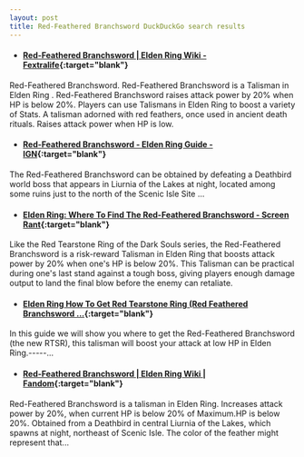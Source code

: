 ```yaml
---
layout: post
title: Red-Feathered Branchsword DuckDuckGo search results
---
```

* #### [Red-Feathered Branchsword | Elden Ring Wiki - Fextralife](https://eldenring.wiki.fextralife.com/red-feathered+branchsword){:target="blank"}
Red-Feathered Branchsword. Red-Feathered Branchsword is a Talisman in Elden Ring . Red-Feathered Branchsword raises attack power by 20% when HP is below 20%. Players can use Talismans in Elden Ring to boost a variety of Stats. A talisman adorned with red feathers, once used in ancient death rituals. Raises attack power when HP is low.
* #### [Red-Feathered Branchsword - Elden Ring Guide - IGN](https://www.ign.com/wikis/elden-ring/Red-Feathered_Branchsword){:target="blank"}
The Red-Feathered Branchsword can be obtained by defeating a Deathbird world boss that appears in Liurnia of the Lakes at night, located among some ruins just to the north of the Scenic Isle Site ...
* #### [Elden Ring: Where To Find The Red-Feathered Branchsword - Screen Rant](https://screenrant.com/elden-ring-red-feathered-branchsword-talisman-location-guide/){:target="blank"}
Like the Red Tearstone Ring of the Dark Souls series, the Red-Feathered Branchsword is a risk-reward Talisman in Elden Ring that boosts attack power by 20% when one's HP is below 20%. This Talisman can be practical during one's last stand against a tough boss, giving players enough damage output to land the final blow before the enemy can retaliate.
* #### [Elden Ring How To Get Red Tearstone Ring (Red Feathered Branchsword ...](https://www.youtube.com/watch?v=qhs-TLjxXHg){:target="blank"}
In this guide we will show you where to get the Red-Feathered Branchsword (the new RTSR), this talisman will boost your attack at low HP in Elden Ring.-----...
* #### [Red-Feathered Branchsword | Elden Ring Wiki | Fandom](https://eldenring.fandom.com/wiki/Red-Feathered_Branchsword){:target="blank"}
Red-Feathered Branchsword is a talisman in Elden Ring. Increases attack power by 20%, when current HP is below 20% of Maximum.HP is below 20%. Obtained from a Deathbird in central Liurnia of the Lakes, which spawns at night, northeast of Scenic Isle. The color of the feather might represent that...
